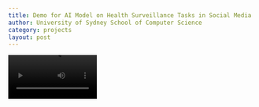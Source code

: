 ```yaml
---
title: Demo for AI Model on Health Surveillance Tasks in Social Media
author: University of Sydney School of Computer Science
category: projects
layout: post
---
```


<video src='/assets/images/PHS-BERT demo copy.mov' width=180/>

I used Gradio to develop a web-based interface that served as a demo for a language model that I fine-tuned.
